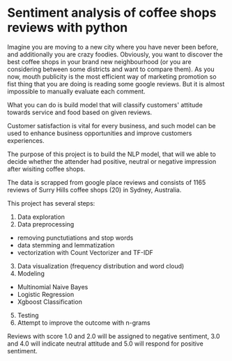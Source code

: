 # Sentiment analysis of coffee shops reviews with python

Imagine you are moving to a new city where you have never been before, and additionally you are crazy foodies. Obviously, you want to discover the best coffee shops in your brand new neighbourhood (or you are considering between some districts and want to compare them). As you now, mouth publicity is the most efficient way of marketing promotion so fist thing that you are doing is reading some google reviews. But it is almost impossible to manually evaluate each comment.

What you can do is build model that will classify customers' attitude towards service and food based on given reviews.

Customer satisfaction is vital for every business, and such model can be used to enhance business opportunities and improve customers experiences.

The purpose of this project is to build the NLP model, that will we able to decide whether the attender had positive, neutral or negative impression after wisiting coffee shops.

The data is scrapped from google place reviews and consists of 1165 reviews of Surry Hills coffee shops (20) in Sydney, Australia.


This project has several steps:
1. Data exploration
2. Data preprocessing
  * removing punctutiations and stop words
  * data stemming and lemmatization
  * vectorization with Count Vectorizer and TF-IDF
3. Data visualization (frequency distribution and word cloud)
4. Modeling
  * Multinomial Naive Bayes
  * Logistic Regression
  * Xgboost Classification
5. Testing
6. Attempt to improve the outcome with n-grams

Reviews with score 1.0 and 2.0 will be assigned to negative sentiment, 3.0 and 4.0 will indicate neutral attitude and 5.0 will respond for positive sentiment.



